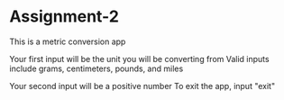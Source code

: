 # Assignment-2

This is a metric conversion app

Your first input will be the unit you will be converting from
Valid inputs include grams, centimeters, pounds, and miles

Your second input will be a positive number
To exit the app, input "exit" 
